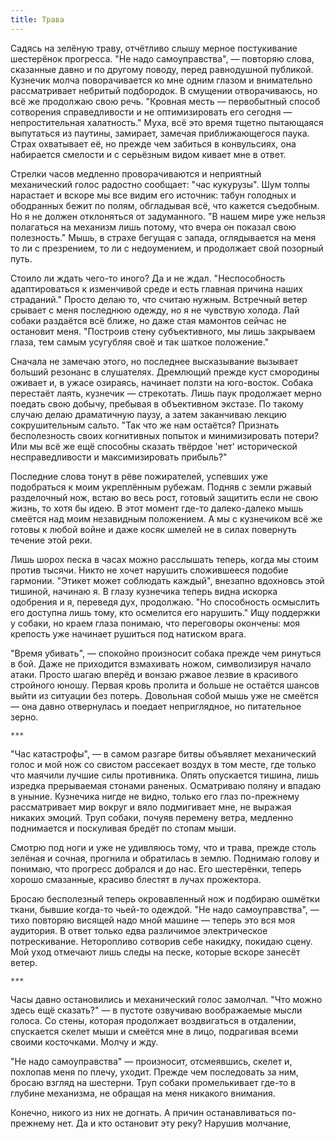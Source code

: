 ```yaml
---
title: Трава
---
```


Садясь на зелёную траву, отчётливо слышу мерное постукивание шестерёнок
прогресса. "Не надо самоуправства", — повторяю слова, сказанные давно и по
другому поводу, перед равнодушной публикой. Кузнечик молча поворачивается ко мне
одним глазом и внимательно рассматривает небритый подбородок. В смущении
отворачиваюсь, но всё же продолжаю свою речь. "Кровная месть — первобытный
способ сотворения справедливости и не оптимизировать его сегодня —
непростительная халатность." Муха, всё это время тщетно пытающаяся выпутаться из
паутины, замирает, замечая приближающегося паука. Страх охватывает её, но прежде
чем забиться в конвульсиях, она набирается смелости и с серьёзным видом кивает
мне в ответ.

Стрелки часов медленно проворачиваются и неприятный механический голос радостно
сообщает: "час кукурузы". Шум толпы нарастает и вскоре мы все видим его
источник: табун голодных и ободранных бежит по полям, обгладывая всё, что
кажется съедобным. Но я не должен отклоняться от задуманного. "В нашем мире уже
нельзя полагаться на механизм лишь потому, что вчера он показал свою
полезность." Мышь, в страхе бегущая с запада, оглядывается на меня то ли с
презрением, то ли с недоумением, и продолжает свой позорный путь.

Стоило ли ждать чего-то иного? Да и не ждал. "Неспособность адаптироваться к
изменчивой среде и есть главная причина наших страданий." Просто делаю то, что
считаю нужным. Встречный ветер срывает с меня последнюю одежду, но я не чувствую
холода. Лай собаки раздаётся всё ближе, но даже стая мамонтов сейчас не
остановит меня. "Построив стену субъективного, мы лишь закрываем глаза, тем
самым усугубляя своё и так шаткое положение."

Сначала не замечаю этого, но последнее высказывание вызывает больший резонанс в
слушателях. Дремлющий прежде куст смородины оживает и, в ужасе озираясь,
начинает ползти на юго-восток. Собака перестаёт лаять, кузнечик — стрекотать.
Лишь паук продолжает мерно поедать свою добычу, пребывая в объективном экстазе.
По такому случаю делаю драматичную паузу, а затем заканчиваю лекцию
сокрушительным сальто. "Так что же нам остаётся? Признать бесполезность своих
когнитивных попыток и минимизировать потери? Или мы всё же ещё способны сказать
твёрдое 'нет' исторической несправедливости и максимизировать прибыль?"

Последние слова тонут в рёве пожирателей, успевших уже подобраться к моим
укреплённым рубежам. Подняв с земли ржавый разделочный нож, встаю во весь рост,
готовый защитить если не свою жизнь, то хотя бы идею. В этот момент где-то
далеко-далеко мышь смеётся над моим незавидным положением. А мы с кузнечиком всё
же готовы к любой войне и даже косяк шмелей не в силах повернуть течение этой
реки.

Лишь шорох песка в часах можно расслышать теперь, когда мы стоим против тысячи.
Никто не хочет нарушить сложившееся подобие гармонии. "Этикет может соблюдать
каждый", внезапно вдохновсь этой тишиной, начинаю я. В глазу кузнечика теперь
видна искорка одобрения и я, переведя дух, продолжаю. "Но способность осмыслить
его доступна лишь тому, кто осмелится его нарушить." Ищу поддержки у собаки, но
краем глаза понимаю, что переговоры окончены: моя крепость уже начинает рушиться
под натиском врага.

"Время убивать", — спокойно произносит собака прежде чем ринуться в бой. Даже не
приходится взмахивать ножом, символизируя начало атаки. Просто шагаю вперёд и
вонзаю ржавое лезвие в красивого стройного юношу. Первая кровь пролита и больше
не остаётся шансов выйти из ситуации без потерь. Довольная собой мышь уже не
смеётся — она давно отвернулась и поедает неприглядное, но питательное зерно.

    ***

"Час катастрофы", — в самом разгаре битвы объявляет механический голос и мой нож
со свистом рассекает воздух в том месте, где только что маячили лучшие силы
противника. Опять опускается тишина, лишь изредка прерываемая стонами раненых.
Осматриваю поляну и впадаю в уныние. Кузнечика нигде не видно, только его глаз
по-прежнему рассматривает мир вокруг и вяло подмигивает мне, не выражая никаких
эмоций. Труп собаки, почуяв перемену ветра, медленно поднимается и поскуливая
бредёт по стопам мыши.

Смотрю под ноги и уже не удивляюсь тому, что и трава, прежде столь зелёная и
сочная, прогнила и обратилась в землю. Поднимаю голову и понимаю, что прогресс
добрался и до нас. Его шестерёнки, теперь хорошо смазанные, красиво блестят в
лучах прожектора.

Бросаю бесполезный теперь окровавленный нож и подбираю ошмётки ткани, бывшие
когда-то чьей-то одеждой. "Не надо самоуправства", — тихо повторяю висящей надо
мной машине — теперь это вся моя аудитория. В ответ только едва различимое
электрическое потрескивание. Неторопливо сотворив себе накидку, покидаю сцену.
Мой уход отмечают лишь следы на песке, которые вскоре занесёт ветер.

    ***

Часы давно остановились и механический голос замолчал. "Что можно здесь ещё
сказать?" — в пустоте озвучиваю воображаемые мысли голоса. Со стены, которая
продолжает воздвигаться в отдалении, спускается скелет мыши и смеётся мне в
лицо, подрагивая всеми своими косточками. Молчу и жду.

"Не надо самоуправства" — произносит, отсмеявшись, скелет и, похлопав меня по
плечу, уходит. Прежде чем последовать за ним, бросаю взгляд на шестерни. Труп
собаки промелькивает где-то в глубине механизма, не обращая на меня никакого
внимания.

Конечно, никого из них не догнать. А причин останавливаться по-прежнему нет. Да
и кто остановит эту реку? Нарушив молчание,
